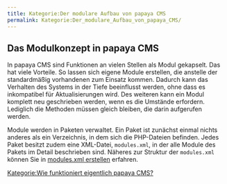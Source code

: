 ```yaml
---
title: Kategorie:Der modulare Aufbau von papaya CMS
permalink: Kategorie:Der_modulare_Aufbau_von_papaya_CMS/
---
```


Das Modulkonzept in papaya CMS
------------------------------

In papaya CMS sind Funktionen an vielen Stellen als Modul gekapselt. Das hat viele Vorteile. So lassen sich eigene Module erstellen, die anstelle der standardmäßig vorhandenen zum Einsatz kommen. Dadurch kann das Verhalten des Systems in der Tiefe beeinflusst werden, ohne dass es inkompatibel für Aktualisierungen wird. Des weiteren kann ein Modul komplett neu geschrieben werden, wenn es die Umstände erfordern. Lediglich die Methoden müssen gleich bleiben, die darin aufgerufen werden.

Module werden in Paketen verwaltet. Ein Paket ist zunächst einmal nichts anderes als ein Verzeichnis, in dem sich die PHP-Dateien befinden. Jedes Paket besitzt zudem eine XML-Datei, `modules.xml`, in der alle Module des Pakets im Detail beschrieben sind. Näheres zur Struktur der `modules.xml` können Sie in [modules.xml erstellen](/modules.xml_erstellen ) erfahren.

[Kategorie:Wie funktioniert eigentlich papaya CMS?](Kategorie:Wie_funktioniert_eigentlich_papaya_CMS? )
